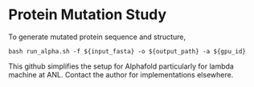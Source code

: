 # Protein Mutation Study

To generate mutated protein sequence and structure, 


```
bash run_alpha.sh -f ${input_fasta} -o ${output_path} -a ${gpu_id} 
```

This github simplifies the 
setup for Alphafold particularly for lambda machine at ANL. Contact the author 
for implementations elsewhere.  


